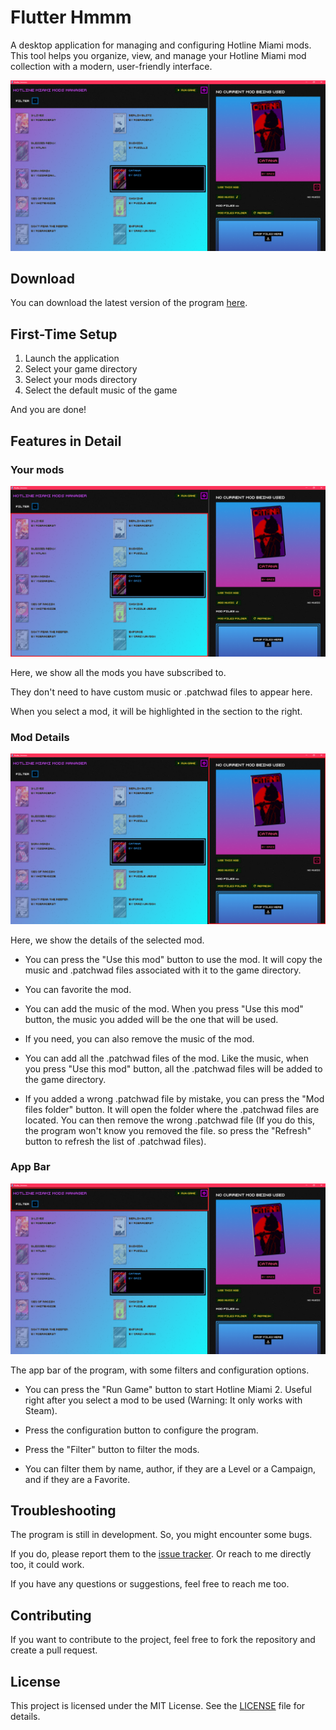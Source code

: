 # Flutter Hmmm

A desktop application for managing and configuring Hotline Miami mods. This tool helps you organize, view, and manage your Hotline Miami mod collection with a modern, user-friendly interface.

![Main Page](./docs/assets/main_page.png)

## Download

You can download the latest version of the program [here](https://github.com/cds-reis/flutter_hmmm/releases).

## First-Time Setup

1. Launch the application
2. Select your game directory
3. Select your mods directory
4. Select the default music of the game

And you are done!

## Features in Detail

### Your mods

![Mods View](./docs/assets/mods_view.png)

Here, we show all the mods you have subscribed to.

They don't need to have custom music or .patchwad files to appear here.

When you select a mod, it will be highlighted in the section to the right.

### Mod Details

![Mod Details](./docs/assets/mod_details.png)

Here, we show the details of the selected mod.

- You can press the "Use this mod" button to use the mod. It will copy the music and .patchwad files associated with it to the game directory.

- You can favorite the mod.

- You can add the music of the mod. When you press "Use this mod" button, the music you added will be the one that will be used.

- If you need, you can also remove the music of the mod.

- You can add all the .patchwad files of the mod. Like the music, when you press "Use this mod" button, all the .patchwad files will be added to the game directory.

- If you added a wrong .patchwad file by mistake, you can press the "Mod files folder" button. It will open the folder where the .patchwad files are located. You can then remove the wrong .patchwad file (If you do this, the program won't know you removed the file. so press the "Refresh" button to refresh the list of .patchwad files).

### App Bar

![App Bar](./docs/assets/app_bar.png)

The app bar of the program, with some filters and configuration options.

- You can press the "Run Game" button to start Hotline Miami 2. Useful right after you select a mod to be used (Warning: It only works with Steam).

- Press the configuration button to configure the program.

- Press the "Filter" button to filter the mods.

- You can filter them by name, author, if they are a Level or a Campaign, and if they are a Favorite.

## Troubleshooting

The program is still in development. So, you might encounter some bugs.

If you do, please report them to the [issue tracker](https://github.com/cds-reis/flutter_hmmm/issues). Or reach to me directly too, it could work.

If you have any questions or suggestions, feel free to reach me too.

## Contributing

If you want to contribute to the project, feel free to fork the repository and create a pull request.

## License

This project is licensed under the MIT License. See the [LICENSE](LICENSE) file for details.
